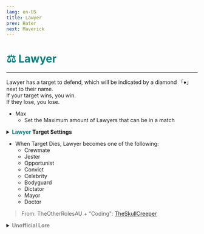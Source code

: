 ```yaml
---
lang: en-US
title: Lawyer   
prev: Hater
next: Maverick
---
```


# <font color="#008080">⚖️ <b>Lawyer</b></font> <Badge text="Benign" type="tip" vertical="middle"/>
---

Lawyer has a target to defend, which will be indicated by a diamond 「♦」 next to their name.<br>
If your target wins, you win.<br>
If they lose, you lose.
* Max
  * Set the Maximum amount of Lawyers that can be in a match
<details>
<summary><b><font color=#008080>Lawyer</font> Target Settings</b></summary>

* Can Target Impostors
  * <font color=green>ON</font>: the Lawyer can target players from this team
  * <font color=red>OFF</font>: the Lawyer cannot target players from this team
* Can Target <font color=#7f8c8d>Neutral</font> Killers
  * <font color=green>ON</font>: the Lawyer can target players from this team
  * <font color=red>OFF</font>: the Lawyer cannot target players from this team
* Can Target Crewmates
  * <font color=green>ON</font>: the Lawyer can target players from this team
  * <font color=red>OFF</font>: the Lawyer cannot target players from this team
* Can Target Coven Members
  * <font color=green>ON</font>: the Lawyer can target players from this team
  * <font color=red>OFF</font>: the Lawyer cannot target players from this team
* Can Target Jester
  * <font color=green>ON</font>: the Lawyer can target this role
  * <font color=red>OFF</font>: the Lawyer cannot target this role
* Knows role of target
  * <font color=green>ON</font>: the Lawyer knows their target's role
  * <font color=red>OFF</font>: the Lawyer only knows who their target is, but not their role
* Target knows their Lawyer
  * <font color=green>ON</font>: the Lawyer's target knows who their Lawyer is
  * <font color=red>OFF</font>: the target doesn’t know their Lawyer
</details>

* When Target Dies, Lawyer becomes one of the following:
  * Crewmate
  * Jester
  * Opportunist
  * Convict
  * Celebrity
  * Bodyguard
  * Dictator
  * Mayor
  * Doctor

> From: TheOtherRolesAU + "Coding": [TheSkullCreeper](https://github.com/Loonie-Toons)

<details>
<summary><b><font color=gray>Unofficial Lore</font></b></summary>

Placeholder: This role is a ROLE OH EM GOSH
> Submitted by: Member
</details>